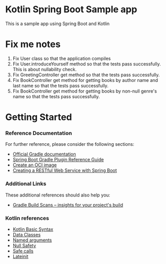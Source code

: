 # Kotlin Spring Boot Sample app
This is a sample app using Spring Boot and Kotlin

# Fix me notes

1. Fix User class so that the application compiles
2. Fix User.introduceYourself method so that the tests pass successfully.
This is about nullability check. 
3. Fix GreetingController get method so that the tests pass successfully.
4. Fix BookController get method for getting books by author name and last name 
so that the tests pass successfully.
5. Fix BookController get method for getting books by non-null genre's name 
so that the tests pass successfully.

# Getting Started

### Reference Documentation
For further reference, please consider the following sections:

* [Official Gradle documentation](https://docs.gradle.org)
* [Spring Boot Gradle Plugin Reference Guide](https://docs.spring.io/spring-boot/docs/2.3.3.RELEASE/gradle-plugin/reference/html/)
* [Create an OCI image](https://docs.spring.io/spring-boot/docs/2.3.3.RELEASE/gradle-plugin/reference/html/#build-image)
* [Creating a RESTful Web Service with Spring Boot](https://kotlinlang.org/docs/tutorials/spring-boot-restful.html)

### Additional Links
These additional references should also help you:

* [Gradle Build Scans – insights for your project's build](https://scans.gradle.com#gradle)

### Kotlin references
* [Kotlin Basic Syntax](https://kotlinlang.org/docs/reference/basic-syntax.html)
* [Data Classes](https://kotlinlang.org/docs/reference/data-classes.html)
* [Named arguments](https://kotlinlang.org/docs/reference/functions.html#named-arguments)
* [Null Safety](https://kotlinlang.org/docs/reference/null-safety.html)
* [Safe calls](https://kotlinlang.org/docs/reference/null-safety.html#safe-calls)
* [Lateinit](https://kotlinlang.org/docs/reference/properties.html#late-initialized-properties-and-variables)

